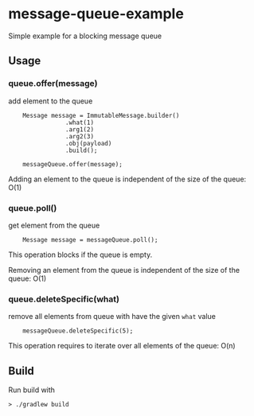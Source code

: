 # message-queue-example

Simple example for a blocking message queue

## Usage

### queue.offer(message)

add element to the queue

```
    Message message = ImmutableMessage.builder()
                .what(1)
                .arg1(2)
                .arg2(3)
                .obj(payload)
                .build();

    messageQueue.offer(message);
```

Adding an element to the queue is independent of the size of the queue: O(1)

### queue.poll()

get element from the queue

```
    Message message = messageQueue.poll();
```

This operation blocks if the queue is empty.

Removing an element from the queue is independent of the size of the queue: O(1)

### queue.deleteSpecific(what)

remove all elements from queue with have the given `what` value

```
    messageQueue.deleteSpecific(5);
```

This operation requires to iterate over all elements of the queue: O(n)

## Build

Run build with

```
> ./gradlew build
```
